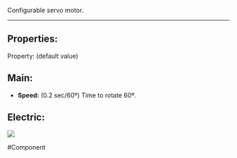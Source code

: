 Configurable servo motor.

---

## Properties:

Property: (default value)

## Main:
- **Speed:** (0.2 sec/60º)
   Time to rotate 60º.

## Electric:
![](Logic%20Components#Inputs)

#Component 